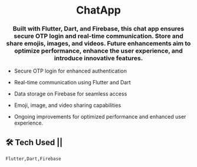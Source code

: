 <h1 align="center">ChatApp</h1>
<h3 align="center">Built with Flutter, Dart, and Firebase, this chat app ensures secure OTP login and real-time communication. Store and share emojis, images, and videos. Future enhancements aim to optimize performance, enhance the user experience, and introduce innovative features.</h3>

- Secure OTP login for enhanced authentication

- Real-time communication using Flutter and Dart

- Data storage on Firebase for seamless access

- Emoji, image, and video sharing capabilities

- Ongoing improvements for optimized performance and enhanced user experience.

<p align="left">
</p>

## 🛠 Tech Used ||

```bash
Flutter,Dart,Firebase
```



